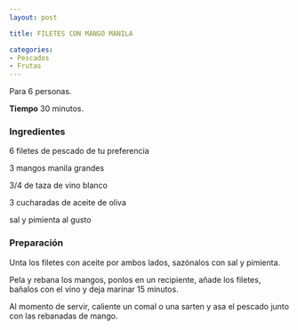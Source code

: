 ```yaml
---
layout: post

title: FILETES CON MANGO MANILA

categories:
- Pescados
- Frutas
---
```

Para 6 personas.

<b>Tiempo</b> 30 minutos.

<h3>Ingredientes</h3>

6 filetes de pescado de tu preferencia

3 mangos manila grandes

3/4 de taza de vino blanco

3 cucharadas de aceite de oliva

sal y pimienta al gusto

<h3>Preparación</h3>

Unta los filetes con aceite por ambos lados, sazónalos con sal y pimienta.

Pela y rebana los mangos, ponlos en un recipiente, añade los filetes, bañalos con el vino y deja marinar 15 minutos.

Al momento de servir, caliente un comal o una sarten y asa el pescado junto con las rebanadas de mango.